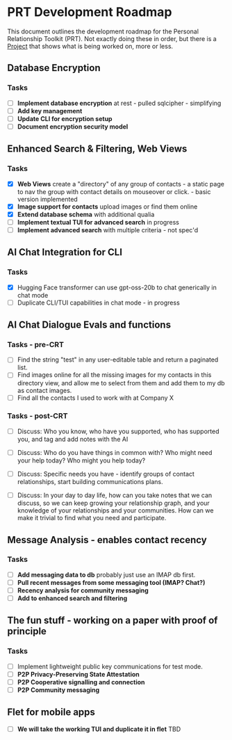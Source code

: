 # PRT Development Roadmap

This document outlines the development roadmap for the Personal Relationship Toolkit (PRT).  Not exactly doing these in order, but there is a [Project](https://github.com/users/richbodo/projects/2) that shows what is being worked on, more or less. 

## Database Encryption 
### Tasks
- [ ] **Implement database encryption** at rest - pulled sqlcipher - simplifying
- [ ] **Add key management**
- [ ] **Update CLI for encryption setup**
- [ ] **Document encryption security model**

## Enhanced Search & Filtering, Web Views
### Tasks
- [x] **Web Views** create a "directory" of any group of contacts - a static page to nav the group with contact details on mouseover or click. - basic version implemented
- [x] **Image support for contacts** upload images or find them online
- [x] **Extend database schema** with additional qualia
- [ ] **Implement textual TUI for advanced search** in progress
- [ ] **Implement advanced search** with multiple criteria - not spec'd

## AI Chat Integration for CLI
### Tasks
- [X] Hugging Face transformer can use gpt-oss-20b to chat generically in chat mode
- [ ] Duplicate CLI/TUI capabilities in chat mode - in progress

## AI Chat Dialogue Evals and functions
### Tasks - pre-CRT
- [ ] Find the string "test" in any user-editable table and return a paginated list.
- [ ] Find images online for all the missing images for my contacts in this directory view, and allow me to select from them and add them to my db as contact images.
- [ ] Find all the contacts I used to work with at Company X
### Tasks - post-CRT
- [ ] Discuss: Who you know, who have you supported, who has supported you, and tag and add notes with the AI
- [ ] Discuss: Who do you have things in common with?  Who might need your help today?  Who might you help today?
- [ ] Discuss: Specific needs you have - identify groups of contact relationships, start building communications plans.
- [ ] Discuss: In your day to day life, how can you take notes that we can discuss, so we can keep growing your relationship graph, and your knowledge of your relationships and your communities.  How can we make it trivial to find what you need and participate.


## Message Analysis - enables contact recency
### Tasks
- [ ] **Add messaging data to db** probably just use an IMAP db first.
- [ ] **Pull recent messages from some messaging tool (IMAP?  Chat?)**
- [ ] **Recency analysis for community messaging**
- [ ] **Add to enhanced search and filtering**

## The fun stuff - working on a paper with proof of principle
### Tasks
- [ ] Implement lightweight public key communications for test mode.
- [ ] **P2P Privacy-Preserving State Attestation**
- [ ] **P2P Cooperative signalling and connection**
- [ ] **P2P Community messaging**

## Flet for mobile apps
- [ ] **We will take the working TUI and duplicate it in flet** TBD
